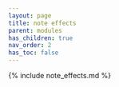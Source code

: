 ```yaml
---
layout: page
title: note effects
parent: modules
has_children: true
nav_order: 2
has_toc: false
---
```


{% include note_effects.md %}
